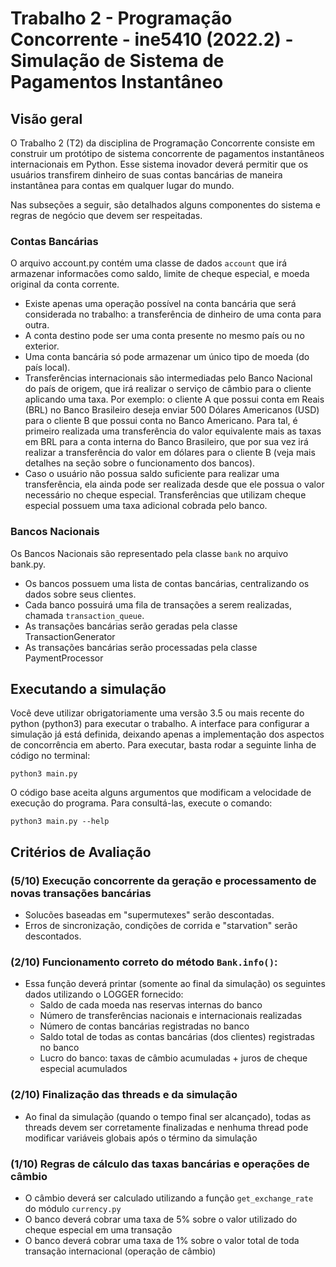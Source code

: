 # Trabalho 2 - Programação Concorrente - ine5410 (2022.2) - Simulação de Sistema de Pagamentos Instantâneo

## Visão geral

O Trabalho 2 (T2) da disciplina de Programação Concorrente consiste em construir um protótipo de sistema concorrente de pagamentos instantâneos internacionais em Python. Esse sistema inovador deverá permitir que os usuários transfirem dinheiro de suas contas bancárias de maneira instantânea para contas em qualquer lugar do mundo.

Nas subseções a seguir, são detalhados alguns componentes do sistema e regras de negócio que devem ser respeitadas.

### Contas Bancárias

O arquivo account.py contém uma classe de dados `account` que irá armazenar informacões como saldo, limite de cheque especial, e moeda original da conta corrente.

- Existe apenas uma operação possível na conta bancária que será considerada no trabalho: a transferência de dinheiro de uma conta para outra.
- A conta destino pode ser uma conta presente no mesmo país ou no exterior.
- Uma conta bancária só pode armazenar um único tipo de moeda (do país local).
- Transferências internacionais são intermediadas pelo Banco Nacional do país de origem, que irá realizar o serviço de câmbio para o cliente aplicando uma taxa. Por exemplo: o cliente A que possui conta em Reais (BRL) no Banco Brasileiro deseja enviar 500 Dólares Americanos (USD) para o cliente B que possui conta no Banco Americano. Para tal, é primeiro realizada uma transferência do valor equivalente mais as taxas em BRL para a conta interna do Banco Brasileiro, que por sua vez irá realizar a transferência do valor em dólares para o cliente B (veja mais detalhes na seção sobre o funcionamento dos bancos).
- Caso o usuário não possua saldo suficiente para realizar uma transferência, ela ainda pode ser realizada desde que ele possua o valor necessário no cheque especial. Transferências que utilizam cheque especial possuem uma taxa adicional cobrada pelo banco.

### Bancos Nacionais

Os Bancos Nacionais são representado pela classe `bank` no arquivo bank.py.

- Os bancos possuem uma lista de contas bancárias, centralizando os dados sobre seus clientes.
- Cada banco possuirá uma fila de transações a serem realizadas, chamada `transaction_queue`.
- As transações bancárias serão geradas pela classe TransactionGenerator
- As transações bancárias serão processadas pela classe PaymentProcessor

## Executando a simulação

Você deve utilizar obrigatoriamente uma versão 3.5 ou mais recente do python (python3) para executar o trabalho. A interface para configurar a simulação já está definida, deixando apenas a implementação dos aspectos de concorrência em aberto. Para executar, basta rodar a seguinte linha de código no terminal:

```shell
python3 main.py
```

O código base aceita alguns argumentos que modificam a velocidade de execução do programa. Para consultá-las, execute o comando:

```shell
python3 main.py --help
```

## Critérios de Avaliação

### (5/10) Execução concorrente da geração e processamento de novas transações bancárias

- Solucões baseadas em "supermutexes" serão descontadas. 
- Erros de sincronização, condições de corrida e "starvation" serão descontados.

### (2/10) Funcionamento correto do método `Bank.info()`:

- Essa função deverá printar (somente ao final da simulação) os seguintes dados utilizando o LOGGER fornecido:
    - Saldo de cada moeda nas reservas internas do banco
    - Número de transferências nacionais e internacionais realizadas
    - Número de contas bancárias registradas no banco
    - Saldo total de todas as contas bancárias (dos clientes) registradas no banco
    - Lucro do banco: taxas de câmbio acumuladas + juros de cheque especial acumulados

### (2/10) Finalização das threads e da simulação

- Ao final da simulação (quando o tempo final ser alcançado), todas as threads devem ser corretamente finalizadas e nenhuma thread pode modificar variáveis globais após o término da simulação

### (1/10) Regras de cálculo das taxas bancárias e operações de câmbio

- O câmbio deverá ser calculado utilizando a função `get_exchange_rate` do módulo `currency.py`
- O banco deverá cobrar uma taxa de 5% sobre o valor utilizado do cheque especial em uma transação
- O banco deverá cobrar uma taxa de 1% sobre o valor total de toda transação internacional (operação de câmbio)

